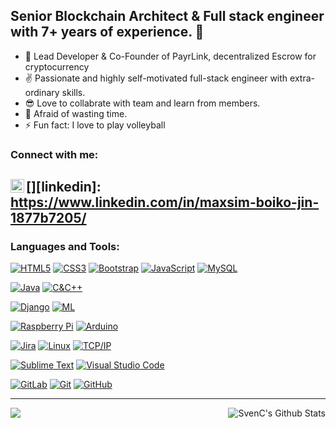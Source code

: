 ## Senior Blockchain Architect & Full stack engineer with 7+ years of experience. 👋

- 🔭 Lead Developer & Co-Founder of PayrLink, decentralized Escrow for cryptocurrency
- ✌️ Passionate and highly self-motivated full-stack engineer with extra-ordinary skills.
- 😎 Love to collabrate with team and learn from members.
- 😤 Afraid of wasting time.
- ⚡ Fun fact: I love to play volleyball

### Connect with me:

[<img align="left" alt="SvenC | LinkedIn" width="22px" src="https://cdn.jsdelivr.net/npm/simple-icons@v3/icons/linkedin.svg" />][linkedin]: https://www.linkedin.com/in/maxsim-boiko-jin-1877b7205/
---

### Languages and Tools:

[![HTML5](https://img.shields.io/badge/-HTML5-E34F26?style=flat&logo=html5&logoColor=white&link=https://github.com/leonboripgs/)](https://github.com/leonboripgs/) 
[![CSS3](https://img.shields.io/badge/-CSS3-1572B6?style=flat&logo=css3&link=https://github.com/leonboripgs/)](https://github.com/leonboripgs/) 
[![Bootstrap](https://img.shields.io/badge/-Bootstrap-563D7C?style=flat&logo=bootstrap&link=https://github.com/leonboripgs/)](https://github.com/leonboripgs/)
[![JavaScript](https://img.shields.io/badge/-JavaScript-black?style=flat&logo=javascript&link=https://github.com/leonboripgs/)](https://github.com/leonboripgs/)
[![MySQL](https://img.shields.io/badge/-MySQL-black?style=flat&logo=mysql&link=https://github.com/leonboripgs/)](https://github.com/leonboripgs/)

[![Java](https://img.shields.io/badge/Java-orange?style=flat&logo=java&logoColor=white&link=https://github.com/leonboripgs/)](https://github.com/leonboripgs/)
[![C&C++](https://img.shields.io/badge/-C%20&%20C++-659ad2?style=flat&logo=c%2B%2B&logoColor=ffffff&link=https://github.com/leonboripgs/)](https://github.com/leonboripgs/)

[![Django](https://img.shields.io/badge/-django-black?style=flat&logo=django)](https://github.com/leonboripgs/)
[![ML](https://img.shields.io/badge/-Machine%20Learning-102230?style=flat)](https://github.com/leonboripgs/)

[![Raspberry Pi](https://img.shields.io/badge/-Raspberry%20Pi-C51A4A?style=flat&logo=Raspberry-Pi&link=https://github.com/leonboripgs/)](https://github.com/leonboripgs/)
[![Arduino](https://img.shields.io/badge/-Arduino-black?style=flat&logo=Arduino&link=https://github.com/leonboripgs/)](https://github.com/leonboripgs/)

[![Jira](https://img.shields.io/badge/-Jira-222222?style=flat&logo=jira-software&logoColor=white&logoColor=0052CC)](https://github.com/leonboripgs/)
[![Linux](https://img.shields.io/badge/-Linux-222222?style=flat&logo=linux&logoColor=FCC624)](https://github.com/leonboripgs/)
[![TCP/IP](https://img.shields.io/badge/-TCP/IP-222222?style=flat&logo=cisco&logoColor=white)](https://github.com/leonboripgs/)

[![Sublime Text](http://img.shields.io/badge/-Sublime%20Text-3C4858?style=flat&logo=sublime-text)](https://github.com/leonboripgs/)
[![Visual Studio Code](https://img.shields.io/badge/-VSCode-444444?style=flat&logo=visual-studio-code&logoColor=007ACC)](https://github.com/leonboripgs/)

[![GitLab](https://img.shields.io/badge/-GitLab-FCA121?style=flat&logo=gitlab&link=https://github.com/leonboripgs/)](https://github.com/leonboripgs/)
[![Git](https://img.shields.io/badge/-Git-black?style=flat&logo=git&link=https://github.com/leonboripgs/)](https://github.com/leonboripgs/) 
[![GitHub](https://img.shields.io/badge/-GitHub-181717?style=flat&logo=github&link=https://github.com/leonboripgs/)](https://github.com/leonboripgs/)
<br />

--- 

<img align="left" src="https://github-readme-stats.vercel.app/api/top-langs/?username=leonboripgs&theme=white" /> 

<img align="right" alt="SvenC's Github Stats" src="https://github-readme-stats.vercel.app/api?username=leonboripgs&show_icons=true&hide_border=true" /><br /><br />